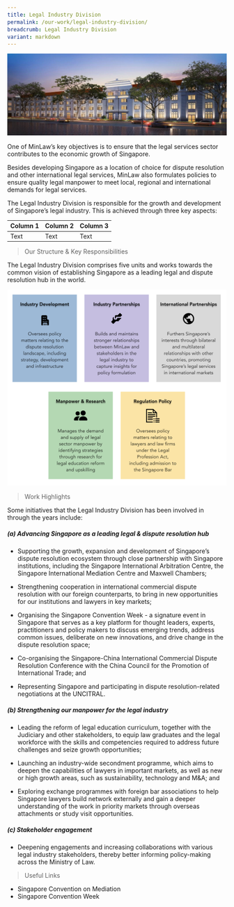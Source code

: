 ```yaml
---
title: Legal Industry Division
permalink: /our-work/legal-industry-division/
breadcrumb: Legal Industry Division
variant: markdown
---
```

![artist impression of Maxwell Chambers](/images/LID_Website.jpg)

One of MinLaw’s key objectives is to ensure that the legal services sector contributes to the economic growth of Singapore.  
  
Besides developing Singapore as a location of choice for dispute resolution and other international legal services, MinLaw also formulates policies to ensure quality legal manpower to meet local, regional and international demands for legal services.  
  
The Legal Industry Division is responsible for the growth and development of Singapore’s legal industry. This is achieved through three key aspects:

| Column 1 | Column 2 | Column 3 |
| -------- | -------- | -------- |
| Text     | Text     | Text     |



> Our Structure & Key Responsibilities

The Legal Industry Division comprises five units and works towards the common vision of establishing Singapore as a leading legal and dispute resolution hub in the world.

![five units of Legal Industry Division](/images/5_Units_of_LID.png)

> Work Highlights

Some initiatives that the Legal Industry Division has been involved in through the years include:

##### **(a) Advancing Singapore as a leading legal & dispute resolution hub**
  
* Supporting the growth, expansion and development of Singapore’s dispute resolution ecosystem through close partnership with Singapore institutions, including the Singapore International Arbitration Centre, the Singapore International Mediation Centre and Maxwell Chambers;  

* Strengthening cooperation in international commercial dispute resolution with our foreign counterparts, to bring in new opportunities for our institutions and lawyers in key markets; 

* Organising the Singapore Convention Week - a signature event in Singapore that serves as a key platform for thought leaders, experts, practitioners and policy makers to discuss emerging trends, address common issues, deliberate on new innovations, and drive change in the dispute resolution space;  

* Co-organising the Singapore-China International Commercial Dispute Resolution Conference with the China Council for the Promotion of International Trade; and  

* Representing Singapore and participating in dispute resolution-related negotiations at the UNCITRAL.  
  
##### **(b) Strengthening our manpower for the legal industry**
  
* Leading the reform of legal education curriculum, together with the Judiciary and other stakeholders, to equip law graduates and the legal workforce with the skills and competencies required to address future challenges and seize growth opportunities;  

* Launching an industry-wide secondment programme, which aims to deepen the capabilities of lawyers in important markets, as well as new or high growth areas, such as sustainability, technology and M&A; and  
   
* Exploring exchange programmes with foreign bar associations to help Singapore lawyers build network externally and gain a deeper understanding of the work in priority markets through overseas attachments or study visit opportunities.  
  
##### **(c) Stakeholder engagement**
  
* Deepening engagements and increasing collaborations with various legal industry stakeholders, thereby better informing policy-making across the Ministry of Law.

> Useful Links
* Singapore Convention on Mediation
* Singapore Convention Week